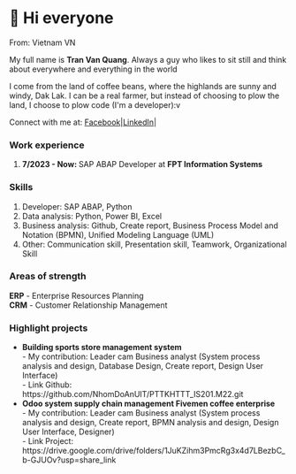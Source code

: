 <h1>👋 Hi everyone</h1>

From: Vietnam VN

My full name is <strong>Tran Van Quang</strong>.
Always a guy who likes to sit still and think about everywhere and everything in the world

I come from the land of coffee beans, where the highlands are sunny and windy, Dak Lak.
I can be a real farmer, but instead of choosing to plow the land, I choose to plow code (I'm a developer):v

Connect with me at: <a href="https://www.facebook.com/tranquang214">Facebook</a>|<a href="https://www.linkedin.com/in/tranquang214/">LinkedIn</a>|<a href=""></a>

<h3>Work experience</h3>
<ol>
  <li><strong>7/2023 - Now: </strong>SAP ABAP Developer at <strong>FPT Information Systems</strong></li>
</ol>
<h3>Skills</h3>
<ol>
  <li>Developer: SAP ABAP, Python</li>
  <li>Data analysis: Python, Power BI, Excel</li>
  <li>Business analysis: Github, Create report, Business Process Model and Notation (BPMN), Unified Modeling Language (UML)</li>
  <li>Other: Communication skill, Presentation skill, Teamwork, Organizational Skill</li>
</ol>
<h3>Areas of strength</h3>
<strong>ERP</strong> - Enterprise Resources Planning <br>
<strong>CRM</strong> - Customer Relationship Management <br>
<h3>Highlight projects</h3>
<ul>
  <li><strong>Building sports store management system</strong> <br>
    - My contribution: Leader cam Business analyst (System process analysis and design, Database Design, Create report, Design User Interface)<br>
    - Link Github: https://github.com/NhomDoAnUIT/PTTKHTTT_IS201.M22.git <br>
  </li>
  <li> <strong>Odoo system supply chain management Fivemen coffee enterprise</strong> <br>
    - My contribution: Leader cam Business analyst (System process analysis and design, Create report, BPMN analysis and design, Design User Interface, Designer)<br>
    - Link Project: https://drive.google.com/drive/folders/1JuKZihm3PmcRg3x4d7LBezbC_b-GJUOv?usp=share_link <br>
  </li>
</ul>
